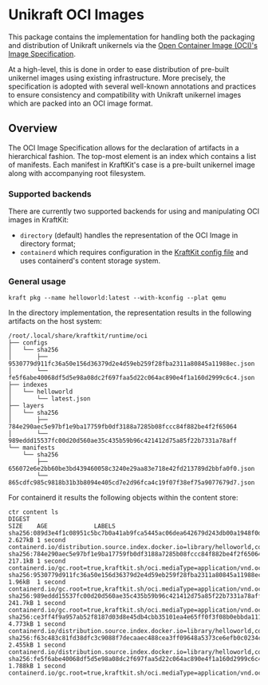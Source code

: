 # Unikraft OCI Images 

This package contains the implementation for handling both the packaging and distribution of Unikraft unikernels via the [Open Container Image (OCI)'s Image Specification](https://github.com/opencontainers/image-spec/blob/main/spec.md).

At a high-level, this is done in order to ease distribution of pre-built unikernel images using existing infrastructure.
More precisely, the specification is adopted with several well-known annotations and practices to ensure consistency and compatibility with Unikraft unikernel images which are packed into an OCI image format.

## Overview

The OCI Image Specification allows for the declaration of artifacts in a hierarchical fashion.
The top-most element is an index which contains a list of manifests.
Each manifest in KraftKit's case is a pre-built unikernel image along with accompanying root filesystem.

### Supported backends

There are currently two supported backends for using and manipulating OCI images in KraftKit:

- `directory` (default) handles the representation of the OCI Image in directory format;
- `containerd` which requires configuration in the [KraftKit config file](https://unikraft.org/docs/cli/options) and uses containerd's content storage system.

### General usage

```
kraft pkg --name helloworld:latest --with-kconfig --plat qemu
```

In the directory implementation, the representation results in the following artifacts on the host system:

```
/root/.local/share/kraftkit/runtime/oci
├── configs
│   └── sha256
│       ├── 9530779d911fc36a50e156d36379d2e4d59eb259f28fba2311a80845a11988ec.json
│       └── fe5f6abe40068df5d5e98a08dc2f697faa5d22c064ac890e4f1a160d2999c6c4.json
├── indexes
│   └── helloworld
│       └── latest.json
├── layers
│   └── sha256
│       ├── 784e290aec5e97bf1e9ba17759fb0df3188a7285b08fccc84f882be4f2f65064
│       └── 989eddd15537fc00d20d560ae35c435b59b96c421412d75a85f22b7331a78aff
└── manifests
    └── sha256
        ├── 656072e6e2bb60be3bd439460058c3240e29aa83e718e42fd213789d2bbfa0f0.json
        └── 865cdfc985c9818b31b3b8094e405cd7e2d96fca4c19f07f38ef75a9077679d7.json
```

For containerd it results the following objects within the content store:

```
ctr content ls
DIGEST                                                                  SIZE    AGE             LABELS
sha256:089d3e4f1c08951c5bc7b0a41ab9fca5445ac06dea642679d243db00a1948f0d 2.627kB 1 second        containerd.io/distribution.source.index.docker.io=library/helloworld,containerd.io/gc.ref.content.l.0=sha256:989eddd15537fc00d20d560ae35c435b59b96c421412d75a85f22b7331a78aff,containerd.io/gc.ref.content.l.1=sha256:9530779d911fc36a50e156d36379d2e4d59eb259f28fba2311a80845a11988ec,containerd.io/gc.root=true,kraftkit.sh/oci.mediaType=application/vnd.oci.image.manifest.v1+json
sha256:784e290aec5e97bf1e9ba17759fb0df3188a7285b08fccc84f882be4f2f65064 217.1kB 1 second        containerd.io/gc.root=true,kraftkit.sh/oci.mediaType=application/vnd.oci.image.layer.v1.tar
sha256:9530779d911fc36a50e156d36379d2e4d59eb259f28fba2311a80845a11988ec 1.96kB  1 second        containerd.io/gc.root=true,kraftkit.sh/oci.mediaType=application/vnd.oci.image.config.v1+json
sha256:989eddd15537fc00d20d560ae35c435b59b96c421412d75a85f22b7331a78aff 241.7kB 1 second        containerd.io/gc.root=true,kraftkit.sh/oci.mediaType=application/vnd.oci.image.layer.v1.tar
sha256:ce3ff4f9a957ab52f8187d03d8e45db4cbb35101ea4e65ff0f3f08b0ebbda111 4.773kB 1 second        containerd.io/distribution.source.index.docker.io=library/helloworld,containerd.io/gc.ref.content.m.0=sha256:f63c483c81fd38dfc3c9088f7decaaec488cea3ff09648a5373ce6efb0c0234c,containerd.io/gc.ref.content.m.1=sha256:089d3e4f1c08951c5bc7b0a41ab9fca5445ac06dea642679d243db00a1948f0d,containerd.io/gc.root=true,kraftkit.sh/oci.mediaType=application/vnd.oci.image.index.v1+json
sha256:f63c483c81fd38dfc3c9088f7decaaec488cea3ff09648a5373ce6efb0c0234c 2.455kB 1 second        containerd.io/distribution.source.index.docker.io=library/helloworld,containerd.io/gc.ref.content.l.0=sha256:784e290aec5e97bf1e9ba17759fb0df3188a7285b08fccc84f882be4f2f65064,containerd.io/gc.ref.content.l.1=sha256:fe5f6abe40068df5d5e98a08dc2f697faa5d22c064ac890e4f1a160d2999c6c4,containerd.io/gc.root=true,kraftkit.sh/oci.mediaType=application/vnd.oci.image.manifest.v1+json
sha256:fe5f6abe40068df5d5e98a08dc2f697faa5d22c064ac890e4f1a160d2999c6c4 1.788kB 1 second        containerd.io/gc.root=true,kraftkit.sh/oci.mediaType=application/vnd.oci.image.config.v1+json
```
